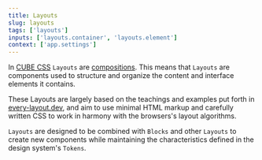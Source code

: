 ```yaml
---
title: Layouts
slug: layouts
tags: ['layouts']
inputs: ['layouts.container', 'layouts.element']
context: ['app.settings']
---
```


In [CUBE CSS](https://cube.fyi) `Layouts` are [compositions](https://cube.fyi/composition.html). This means that `Layouts` are components used to structure and organize the content and interface elements it contains.

These Layouts are largely based on the teachings and examples put forth in [every-layout.dev](https://every-layout.dev/), and aim to use minimal HTML markup and carefully written CSS to work in harmony with the browsers's layout algorithms.

`Layouts` are designed to be combined with `Blocks` and other `Layouts` to create new components while maintaining the characteristics defined in the design system's `Tokens`.
